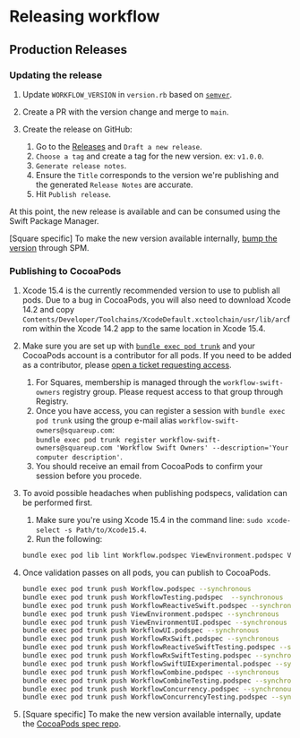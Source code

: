 # Releasing workflow

## Production Releases

### Updating the release
1. Update `WORKFLOW_VERSION` in `version.rb` based on [`semver`](https://semver.org/).

1. Create a PR with the version change and merge to `main`.

1. Create the release on GitHub:
   1. Go to the [Releases](https://github.com/square/workflow-swift/releases) and `Draft a new release`.
   1. `Choose a tag` and create a tag for the new version. ex: `v1.0.0`.
   1. `Generate release notes`.
   1. Ensure the `Title` corresponds to the version we're publishing and the generated `Release Notes` are accurate.
   1. Hit `Publish release`.

At this point, the new release is available and can be consumed using the Swift Package Manager.

[Square specific] To make the new version available internally, [bump the version](https://go/spm-bump-dependency) through SPM.

### Publishing to CocoaPods

1. Xcode 15.4 is the currently recommended version to use to publish all pods. Due to a bug in CocoaPods, you will also need to download Xcode 14.2 and copy `Contents/Developer/Toolchains/XcodeDefault.xctoolchain/usr/lib/arc`from within the Xcode 14.2 app to the same location in Xcode 15.4.

1. Make sure you are set up with [`bundle exec pod trunk`](https://guides.cocoapods.org/making/getting-setup-with-trunk.html) and your CocoaPods account is a contributor for all pods. If you need to be added as a contributor, please [open a ticket requesting access](https://github.com/square/workflow-swift/issues/new).
    1. For Squares, membership is managed through the `workflow-swift-owners` registry group. Please request access to that group through Registry.
    1. Once you have access, you can register a session with `bundle exec pod trunk` using the group e-mail alias `workflow-swift-owners@squareup.com`:  
`bundle exec pod trunk register workflow-swift-owners@squareup.com 'Workflow Swift Owners' --description='Your computer description'`.
    1. You should receive an email from CocoaPods to confirm your session before you procede.

1. To avoid possible headaches when publishing podspecs, validation can be performed first.
    1. Make sure you're using Xcode 15.4 in the command line: `sudo xcode-select -s Path/to/Xcode15.4`.
    1. Run the following:
    ```bash
    bundle exec pod lib lint Workflow.podspec ViewEnvironment.podspec ViewEnvironmentUI.podspec WorkflowTesting.podspec WorkflowReactiveSwift.podspec WorkflowUI.podspec WorkflowRxSwift.podspec WorkflowReactiveSwiftTesting.podspec WorkflowRxSwiftTesting.podspec WorkflowSwiftUIExperimental.podspec WorkflowCombine.podspec WorkflowCombineTesting.podspec WorkflowConcurrency.podspec WorkflowConcurrencyTesting.podspec
    ```

1. Once validation passes on all pods, you can publish to CocoaPods.
    ```bash
    bundle exec pod trunk push Workflow.podspec --synchronous
    bundle exec pod trunk push WorkflowTesting.podspec  --synchronous
    bundle exec pod trunk push WorkflowReactiveSwift.podspec --synchronous
    bundle exec pod trunk push ViewEnvironment.podspec --synchronous
    bundle exec pod trunk push ViewEnvironmentUI.podspec --synchronous
    bundle exec pod trunk push WorkflowUI.podspec --synchronous
    bundle exec pod trunk push WorkflowRxSwift.podspec --synchronous
    bundle exec pod trunk push WorkflowReactiveSwiftTesting.podspec --synchronous
    bundle exec pod trunk push WorkflowRxSwiftTesting.podspec --synchronous
    bundle exec pod trunk push WorkflowSwiftUIExperimental.podspec --synchronous
    bundle exec pod trunk push WorkflowCombine.podspec --synchronous
    bundle exec pod trunk push WorkflowCombineTesting.podspec --synchronous
    bundle exec pod trunk push WorkflowConcurrency.podspec --synchronous
    bundle exec pod trunk push WorkflowConcurrencyTesting.podspec --synchronous
    ```

1. [Square specific] To make the new version available internally, update the [CocoaPods spec repo](https://go/cocoapod-specs).
